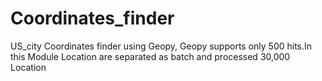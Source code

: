 # Coordinates_finder
US_city Coordinates finder using Geopy, Geopy supports only 500 hits.In this Module Location are separated as batch  and processed 30,000 Location 
